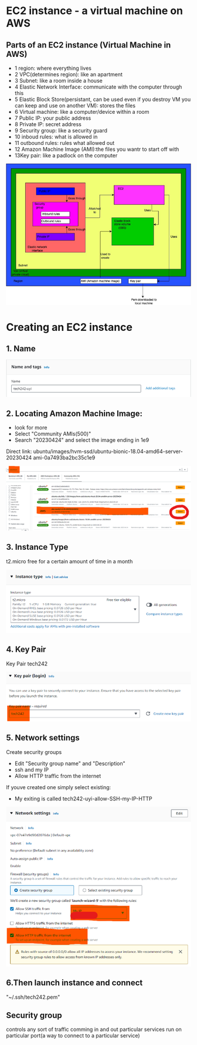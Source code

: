 # EC2 instance - a virtual machine on AWS

## Parts of an EC2 instance (Virtual Machine in AWS)

- 1 region: where everything lives
- 2 VPC(determines region): like an apartment
- 3 Subnet: like a room inside a house
- 4 Elastic Network Interface: communicate with the computer through this
- 5 Elastic Block Store(persistant, can be used even if you destroy VM you can keep and use on another VM): stores the files
- 6 Virtual machine: like a computer/device within a room
- 7 Public IP: your public address
- 8 Private IP: secret address
- 9 Security group: like a security guard
- 10 inboud rules: what is allowed in
- 11 outbound rules: rules what allowed out
- 12 Amazon Machine Image (AMI):the files you wantr to start off with
- 13Key pair: like a padlock on the computer

![EC2 diagram](../readme-images/EC2-diagram.jpg)

# Creating an EC2 instance

## 1. Name 
![Naming](../readme-images/Instance_Name.png)

## 2. Locating Amazon Machine Image: 
- look for more 
- Select "Community AMIs(500)"
- Search "20230424" and select the image ending in 1e9
  
Direct link: ubuntu/images/hvm-ssd/ubuntu-bionic-18.04-amd64-server-20230424 ami-0a7493ba2bc35c1e9

![Select Image](../readme-images/Select_Image_Instance.png)

## 3. Instance Type
t2.micro
free for a certain amount of time in a month

![Instance Type](../readme-images/Instance_Type.png)

## 4. Key Pair
Key Pair tech242

![Key Pair to select](../readme-images/Key_Pair_Instance.png)

## 5. Network settings
Create security groups
- Edit "Security group name" and "Description"
- ssh and my IP
- Allow HTTP traffic from the internet

If youve created one simply select existing:
- My exiting is called tech242-uyi-allow-SSH-my-IP-HTTP

![Network settings](../readme-images/Network_Settings_Instance.png)

## 6.Then launch instance and connect 

"~/.ssh/tech242.pem"

## Security group
controls any sort of traffic comming in and out
particular services run on particular port(a way to connect to a particular service)
